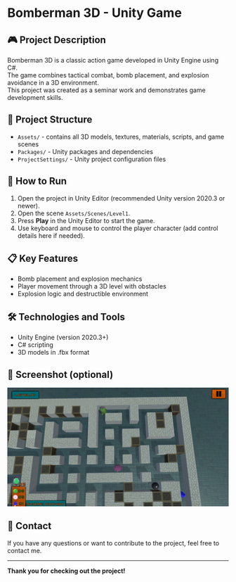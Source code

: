 
# Bomberman 3D - Unity Game

## 🎮 Project Description
Bomberman 3D is a classic action game developed in Unity Engine using C#.  
The game combines tactical combat, bomb placement, and explosion avoidance in a 3D environment.  
This project was created as a seminar work and demonstrates game development skills.

## 📂 Project Structure
- `Assets/` - contains all 3D models, textures, materials, scripts, and game scenes  
- `Packages/` - Unity packages and dependencies  
- `ProjectSettings/` - Unity project configuration files  

## 🚀 How to Run
1. Open the project in Unity Editor (recommended Unity version 2020.3 or newer).  
2. Open the scene `Assets/Scenes/Level1`.  
3. Press **Play** in the Unity Editor to start the game.  
4. Use keyboard and mouse to control the player character (add control details here if needed).

## 📋 Key Features
- Bomb placement and explosion mechanics  
- Player movement through a 3D level with obstacles  
- Explosion logic and destructible environment  


## 🛠️ Technologies and Tools
- Unity Engine (version 2020.3+)  
- C# scripting  
- 3D models in .fbx format  

## 📸 Screenshot (optional)

![Game Screenshot](Images/B3D.png)

## 🤝 Contact
If you have any questions or want to contribute to the project, feel free to contact me.

---

**Thank you for checking out the project!**
